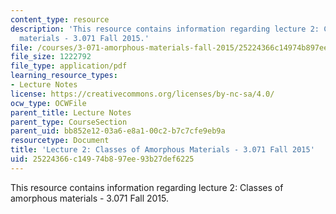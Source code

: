 ```yaml
---
content_type: resource
description: 'This resource contains information regarding lecture 2: Classes of amorphous
  materials - 3.071 Fall 2015.'
file: /courses/3-071-amorphous-materials-fall-2015/25224366c14974b897ee93b27def6225_MIT3_071F15_Lecture2.pdf
file_size: 1222792
file_type: application/pdf
learning_resource_types:
- Lecture Notes
license: https://creativecommons.org/licenses/by-nc-sa/4.0/
ocw_type: OCWFile
parent_title: Lecture Notes
parent_type: CourseSection
parent_uid: bb852e12-03a6-e8a1-00c2-b7c7cfe9eb9a
resourcetype: Document
title: 'Lecture 2: Classes of Amorphous Materials - 3.071 Fall 2015'
uid: 25224366-c149-74b8-97ee-93b27def6225
---
```

This resource contains information regarding lecture 2: Classes of amorphous materials - 3.071 Fall 2015.